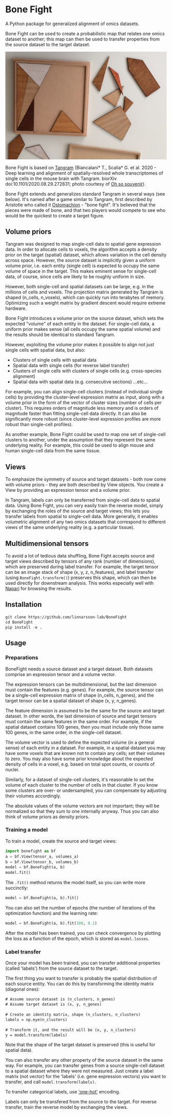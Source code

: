 # Bone Fight

A Python package for generalized alignment of omics datasets.

Bone Fight can be used to create a probabilistic map that relates one omics dataset
to another; this map can then be used to transfer properties from the source dataset
to the target dataset.

![Ostomachion](Ostomachion2.jpg)

Bone Fight is based on [Tangram](https://github.com/broadinstitute/Tangram) (Biancalani* T., Scalia* G. et al. 2020 - Deep learning and alignment of spatially-resolved whole transcriptomes of single cells in the mouse brain with Tangram. biorXiv doi:10.1101/2020.08.29.272831; photo courtesy of [Oh so souvenir](https://ohsosouvenir.com/products/gadgets/ostomachion-puzzle-game-detail)).

Bone Fight extends and generalizes standard Tangram in several ways (see below). It's named after a game similar to Tangram, first described by 
Aristotle who called it [Ostomachion](https://en.wikipedia.org/wiki/Ostomachion) - "bone fight". It's believed that the pieces were made of bone, and that
two players would compete to see who would be the quickest to create a target figure.

## Volume priors

Tangram was designed to map single-cell data to spatial gene expression data. In order
to allocate cells to voxels, the algorithm accepts a density prior on the target (spatial) dataset,
which allows variation in the cell density across space. However, the source dataset
is implicitly given a uniform volume prior, i.e. each entity (single cell) is expected to occupy the same
volume of space in the target. This makes eminent sense for single-cell data, of course, since
cells are likely to be roughly uniform in size.

However, both single-cell and spatial datasets can be large, e.g. in the millions of cells and voxels.
The projection matrix generated by Tangram is shaped (n_cells, n_voxels), which can quickly run
into terabytes of memory. Optimizing such a weight matrix by gradient descent would require
extreme hardware.

Bone Fight introduces a volume prior on the source dataset, which sets the expected "volume" of each entity in the
dataset. For single-cell data, a uniform prior makes sense (all cells occupy the same spatial volume) and the
results should be identical to standard Tangram.

However, exploiting the volume prior makes it possible to align not just single cells with spatial data, but also:

* Clusters of single cells with spatial data
* Spatial data with single cells (for reverse label transfer)
* Clusters of single cells with clusters of single cells (e.g. cross-species alignment)
* Spatial data with spatial data (e.g. consecutive sections)
...etc...

For example, you can align single-cell clusters (instead of individual single cells) by providing
the cluster-level expression matrix as input, along with a volume prior in the form of 
the vector of cluster sizes (number of cells per cluster). This requires orders of magnitude
less memory and is orders of magnitude faster than fitting single-cell data directly. 
It can also be significantly more robust (since cluster-level
expression profiles are more robust than single-cell profiles). 

As another example, Bone Fight could be used to map one set of single-cell clusters to another,
under the assumption that they represent the same underlying reality. For example, this could
be used to align mouse and human single-cell data from the same tissue.

## Views

To emphasize the symmetry of source and target datasets - both now come with volume priors - they 
are both described by View objects. You create a View by providing an expression tensor and a
volume prior.

In Tangram, labels can only be transferred from single-cell data to spatial data. Using Bone Fight, you
can very easily train the reverse model, simply by exchanging the roles of the source and
target views; this lets you transfer labels from spatial to single-cell data. More generally, 
it enables volumetric alignment of any two omics datasets that correspond to different views of 
the same underlying reality (e.g. a particular tissue). 

## Multidimensional tensors

To avoid a lot of tedious data shuffling, Bone Fight accepts source and target views described by
tensors of any rank (number of dimensions), which are preserved during label transfer. For example, the target 
tensor can be an image stack of shape (x, y, z, n_features), and label transfer (using `BoneFight.transform()`)
preserves this shape, which can then be used directly for downstream analysis. This works especially well
with [Napari](https://napari.org) for browsing the results.


## Installation

```
git clone https://github.com/linnarsson-lab/BoneFight
cd BoneFight
pip install -e .
```


## Usage

### Preparations

BoneFight needs a source dataset and a target dataset. Both datasets comprise an expression
tensor and a volume vector. 

The expression tensors can be multidimensional, but the last dimension
must contain the features (e.g. genes). For example, the source tensor can be a single-cell
expression matrix of shape (n_cells, n_genes), and the target tensor can be a spatial 
dataset of shape (x, y, n_genes). 

The feature dimension is assumed to be the same for the source and target dataset. In other
words, the last dimension of source and target tensors must contain the same features
in the same order. For example, if the spatial dataset contains 100 genes, then you must
include only those same 100 genes, in the same order, in the single-cell dataset. 

The volume vector is used to define the expected volume (in a general sense) of each entity
in a dataset. For example, in a spatial dataset you may have some voxels that are known not to
contain any cells; set their volumes to zero. You may also have some prior knowledge about the
expected density of cells in a voxel, e.g. based on total spot counts, or counts of nuclei.

Similarly, for a dataset of single-cell clusters, it's reasonable to set the volume of each
cluster to the number of cells in that cluster. If you know some clusters are over- or undersampled,
you can compensate by adjusting their volumes accordingly.

The absolute values of the volume vectors are not important; they will be normalized so that they
sum to one internally anyway. Thus you can also think of volume priors as density priors.

### Training a model

To train a model, create the source and target views:

```python
import bonefight as bf
a = bf.View(tensor_a, volumes_a)
b = bf.View(tensor_b, volumes_b)
model = bf.BoneFight(a, b)
model.fit()
```

The `.fit()` method returns the model itself, so you can write more succinctly:

```python
model = bf.BoneFight(a, b).fit()
```

You can also set the number of epochs (the number of iterations of the optimization function)
and the learning rate:

```python
model = bf.BoneFight(a, b).fit(100, 0.1)
```

After the model has been trained, you can check convergence by plotting the loss
as a function of the epoch, which is stored as `model.losses`.


### Label transfer

Once your model has been trained, you can transfer additional properties (called 'labels')
from the source dataset to the target.

The first thing you want to transfer is probably the spatial distribution of each source entity.
You can do this by transforming the identity matrix (diagonal ones):

```
# Assume source dataset is (n_clusters, n_genes)
# Assume target dataset is (x, y, n_genes)

# Create an identity matrix, shape (n_clusters, n_clusters)
labels = np.eye(n_clusters)

# Transform it, and the result will be (x, y, n_clusters)
y = model.transform(labels)
```

Note that the shape of the target dataset is preserved (this is useful for
spatial data).

You can also transfer any other property of the source dataset in the same way. 
For example, you can transfer genes from a source
single-cell dataset to a spatial dataset where they were not measured. Just
create a label matrix (not vector) for the 'labels' (i.e. gene expression vectors)
you want to transfer, and call `model.transform(labels)`. 

To transfer categorical labels, use ['one-hot'](https://en.wikipedia.org/wiki/One-hot) encoding.

Labels can only be transfered from the source to the target. For reverse transfer, train 
the reverse model by exchanging the views.
